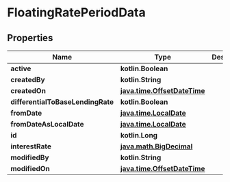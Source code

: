 
# FloatingRatePeriodData

## Properties
| Name | Type | Description | Notes |
| ------------ | ------------- | ------------- | ------------- |
| **active** | **kotlin.Boolean** |  |  [optional] |
| **createdBy** | **kotlin.String** |  |  [optional] |
| **createdOn** | [**java.time.OffsetDateTime**](java.time.OffsetDateTime.md) |  |  [optional] |
| **differentialToBaseLendingRate** | **kotlin.Boolean** |  |  [optional] |
| **fromDate** | [**java.time.LocalDate**](java.time.LocalDate.md) |  |  [optional] |
| **fromDateAsLocalDate** | [**java.time.LocalDate**](java.time.LocalDate.md) |  |  [optional] |
| **id** | **kotlin.Long** |  |  [optional] |
| **interestRate** | [**java.math.BigDecimal**](java.math.BigDecimal.md) |  |  [optional] |
| **modifiedBy** | **kotlin.String** |  |  [optional] |
| **modifiedOn** | [**java.time.OffsetDateTime**](java.time.OffsetDateTime.md) |  |  [optional] |



